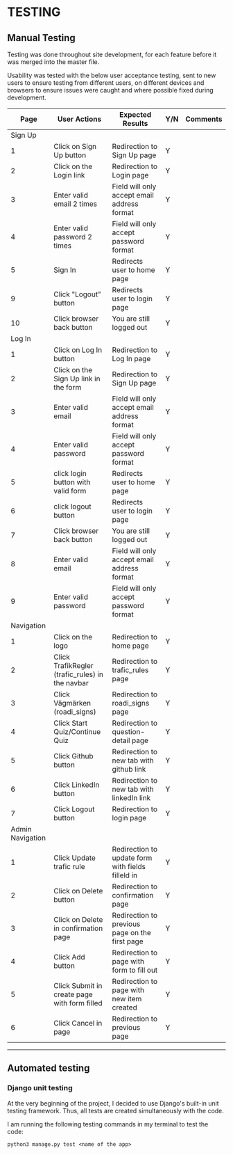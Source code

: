 # TESTING

## Manual Testing

Testing was done throughout site development, for each feature before it was merged into the master file.

Usability was tested with the below user acceptance testing, sent to new users to ensure testing from different users, on different devices and browsers to ensure issues were caught and where possible fixed during development.


| Page    | User Actions           | Expected Results | Y/N | Comments    |
|-------------|------------------------|------------------|------|-------------|
| Sign Up     |                        |                  |      |             |
| 1           | Click on Sign Up button | Redirection to Sign Up page | Y |          |
| 2           | Click on the Login link | Redirection to Login page | Y |          |
| 3           | Enter valid email 2 times | Field will only accept email address format | Y |          |
| 4           | Enter valid password 2 times | Field will only accept password format | Y |          |
| 5           | Sign In | Redirects user to home page | Y |          |
| 9           | Click "Logout" button | Redirects user to login page | Y |          |
| 10          | Click browser back button | You are still logged out | Y |          |
| Log In      |                        |                  |      |             |
| 1           | Click on Log In button | Redirection to Log In page | Y |          |
| 2           | Click on the Sign Up link in the form | Redirection to Sign Up page | Y |          |
| 3           | Enter valid email | Field will only accept email address format | Y |          |
| 4           | Enter valid password | Field will only accept password format | Y |          |
| 5           | click login button with valid form | Redirects user to home page | Y |          |
| 6           | click logout button | Redirects user to login page | Y |          |
| 7           | Click browser back button | You are still logged out | Y |          |
| 8           | Enter valid email | Field will only accept email address format | Y |          |
| 9         | Enter valid password | Field will only accept password format | Y |          |
| Navigation  |                        |                  |      |             |
| 1           | Click on the logo | Redirection to home page | Y |          |
| 2           | Click TrafikRegler (trafic_rules) in the navbar | Redirection to trafic_rules page | Y |          |
| 3           | Click Vägmärken (roadi_signs) | Redirection to roadi_signs page | Y |          |
| 4           | Click Start Quiz/Continue Quiz | Redirection to question-detail page | Y |          |
| 5           | Click Github button | Redirection to new tab with github link | Y |          |
| 6           | Click LinkedIn button | Redirection to new tab with linkedIn link | Y |          |
| 7           | Click Logout button | Redirection to login page | Y |          |
| Admin Navigation |                        |                  |      |             |
| 1           | Click Update trafic rule | Redirection to update form with fields filleld in | Y |          |
| 2           | Click on Delete button | Redirection to confirmation page | Y |          |
| 3           | Click on Delete in confirmation page | Redirection to previous page on the first page | Y |          |
| 4           | Click Add button | Redirection to page with form to fill out | Y |          |
| 5           | Click Submit in create page with form filled | Redirection to page with new item created | Y |          |
| 6           | Click Cancel in page | Redirection to previous page | Y |          |


---

## Automated testing

### Django unit testing

At the very beginning of the project, I decided to use Django's built-in unit testing framework. Thus, all tests are created simultaneously with the code.

I am running the following testing commands in my terminal to test the code:

```
python3 manage.py test <name of the app>
```